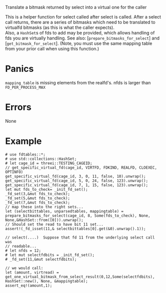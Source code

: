 Translate a bitmask returned by select into a virtual one for the caller

This is a helper function for select called after select is called.  After 
a select call returns, there are a series of bitmasks which need to be 
translated to virtualfd bitmasks (as this is what the caller expects).  
Also, a `HashSet`s of fds to add may be provided, which allows handling of 
fds you are virtually handling.  See also: [`prepare_bitmasks_for_select`] and
[`get_bitmask_for_select`].  (Note, you must use the same mapping table from 
your prior call when using this function.)

# Panics
  `mapping_table` is missing elements from the realfd's.
  nfds is larger than `FD_PER_PROCESS_MAX`

# Errors
  None

# Example
```
# use fdtables::*;
# use std::collections::HashSet;
# let cage_id = threei::TESTING_CAGEID;
// get_specific_virtual_fd(cage_id, VIRTFD, FDKIND, REALFD, CLOEXEC, OPTINFO)
get_specific_virtual_fd(cage_id, 3, 0, 11, false, 10).unwrap();
get_specific_virtual_fd(cage_id, 5, 0, 24, false, 123).unwrap();
get_specific_virtual_fd(cage_id, 7, 1, 15, false, 123).unwrap();
let mut fds_to_check= _init_fd_set();
_fd_set(3,&mut fds_to_check);
_fd_set(5,&mut fds_to_check);
_fd_set(7,&mut fds_to_check);
// map these into the right sets...
let (selectbittables, unparsedtables, mappingtable) = prepare_bitmasks_for_select(cage_id, 8, Some(fds_to_check), None, None,&HashSet::from([0])).unwrap();
// Should set the read to have bit 11 set...
assert!(_fd_isset(11,& selectbittables[0].get(&0).unwrap().1));

// select(....)  Suppose that fd 11 from the underlying select call was 
// readable...
# let nfds = 12;
# let mut selectfdbits = _init_fd_set();
# _fd_set(11,&mut selectfdbits);

// we would call:
let (amount, virtread) = get_one_virtual_bitmask_from_select_result(0,12,Some(selectfdbits), HashSet::new(), None, &mappingtable);
assert_eq!(amount,1);
```
